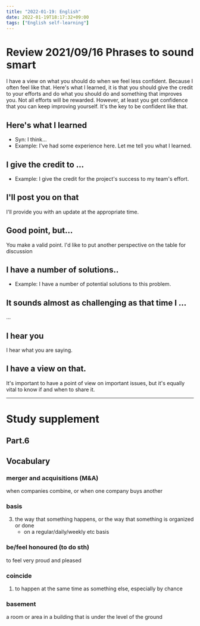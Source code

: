 ```yaml
---
title: "2022-01-19: English"
date: 2022-01-19T18:17:32+09:00
tags: ["English self-learning"]
---
```

# Review 2021/09/16 Phrases to sound smart
I have a view on what you should do when we feel less confident.
Because I often feel like that.
Here's what I learned, it is that you should give the credit to your efforts and do what you should do and something that improves you.
Not all efforts will be rewarded.
However, at least you get confidence that you can keep improving yourself.
It's the key to be confident like that.

## Here's what I learned
* Syn: I think...
* Example: I've had some experience here. Let me tell you what I learned.

## I give the credit to ...
* Example: I give the credit for the project's success to my team's effort.

## I'll post you on that
I'll provide you with an update at the appropriate time.

## Good point, but...
You make a valid point. I'd like to put another perspective on the table for discussion

## I have a number of solutions..
* Example: I have a number of potential solutions to this problem.

## It sounds almost as challenging as that time I ...
...

## I hear you
I hear what you are saying.

## I have a view on that.
It's important to have a point of view on important issues, but it's equally vital to know if and when to share it.

---
# Study supplement
## Part.6
## Vocabulary
### merger and acquisitions (M&A)
when companies combine, or when one company buys another

### basis
3. the way that something happens, or the way that something is organized or done
    - on a regular/daily/weekly etc basis

### be/feel honoured (to do sth)
to feel very proud and pleased

### coincide
1. to happen at the same time as something else, especially by chance

### basement
a room or area in a building that is under the level of the ground

